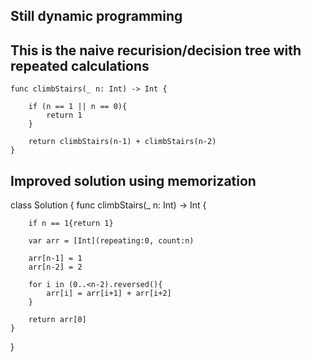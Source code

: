 ## Still dynamic programming

## This is the naive recurision/decision tree with repeated calculations
    func climbStairs(_ n: Int) -> Int {

        if (n == 1 || n == 0){
            return 1
        }

        return climbStairs(n-1) + climbStairs(n-2)
    }

## Improved solution using memorization
class Solution {
    func climbStairs(_ n: Int) -> Int {

        if n == 1{return 1}

        var arr = [Int](repeating:0, count:n)

        arr[n-1] = 1
        arr[n-2] = 2

        for i in (0..<n-2).reversed(){
            arr[i] = arr[i+1] + arr[i+2]
        }

        return arr[0]
    }
}
